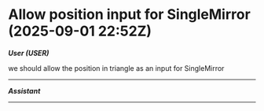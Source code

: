 <!-- Generated by SpecStory -->

# Allow position input for SingleMirror (2025-09-01 22:52Z)

_**User (USER)**_

we should allow the position in triangle as an input for SingleMirror

---

_**Assistant**_



---

